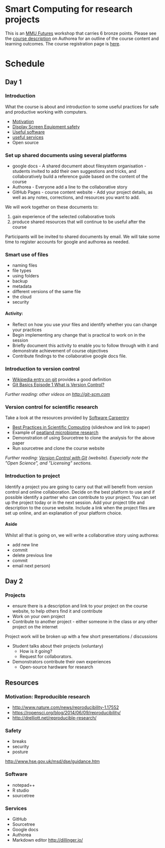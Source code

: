 # Smart Computing for research projects
This is an [MMU Futures](http://www.mmu.ac.uk/students/futures/award.php) workshop that carries 6 bronze points. Please see the [course description](https://www.authorea.com/users/35598/articles/41107/_show_article) on Authorea for an outline of the course content and learning outcomes. The course registration page is [here](http://www.mmu.ac.uk/students/futures/event-detail.php?id=706).

# Schedule

## Day 1

### Introduction
What the course is about and introduction to some useful practices for safe and productive working with computers.

* [Motivation](#motivation)
* [Display Screen Equipment safety](#safety)
* [Useful software](#software)  
* [useful services](#services) 
* Open source

### Set up shared documents using several platforms

* google docs - A shared document about filesystem organisation - students invited to add their own suggestions and tricks, and collaboratively build a reference guide based on the content of the course
* Authorea - Everyone add a line to the collaborative story
* GitHub Pages - course content website - Add your project details, as well as any notes, corrections, and resources you want to add. 

We will work together on these documents to:

1. gain experience of the selected collaborative tools
2. produce shared resources that will continue to be useful after the course

Participants will be invited to shared documents by email. We will take some time to register accounts for google and authorea as needed.

### Smart use of files
* naming files
* file types
* using folders
* backup
* metadata
* different versions of the same file
* the cloud
* security

#### Activity:

* Reflect on how you use your files and identify whether you can change your practices
* Begin implementing any change that is practical to work on in the session
* Briefly document this activity to enable you to follow through with it and demonstrate achievement of course objectives
* Contribute findings to the collaborative google docs file.

### Introduction to version control

* [Wikipedia entry on git](http://en.wikipedia.org/wiki/Git_%28software%29) provides a good definition
* [Git Basics Episode 1 What is Version Control?](http://git-scm.com/video/what-is-version-control)

*Further reading: other videos on http://git-scm.com*

### Version control for scientific research

Take a look at the resources provided by [Software Carpentry](http://software-carpentry.org/lessons.html)

* [Best Practices in Scientific Computing](http://swcarpentry.github.io/slideshows/best-practices/index.html) (slideshow and link to paper)
* Example of [peatland microbiome research](https://github.com/davidelliott/peat-microbiome)
* Demonstration of using Sourcetree to clone the analysis for the above paper
* Run sourcetree and clone the course website

*Further reading: [Version Control with Git](http://swcarpentry.github.io/git-novice) (website). Especially note the "Open Science", and "Licensing" sections.*

### Introduction to project
Identify a project you are going to carry out that will benefit from version control and online collaboration. Decide on the best platform to use and if possible identify a partner who can contribute to your project. You can set up the project today or in the next session. Add your project title and description to the course website. Include a link when the project files are set up online, and an explanation of your platform choice.

#### Aside
Whilst all that is going on, we will write a collaborative story using authorea:

* add new line
* commit
* delete previous line
* commit
* email next person)

## Day 2

### Projects
* ensure there is a description and link to your project on the course website, to help others find it and contribute
* Work on your own project
* Contribute to another project - either someone in the class or any other project on the internet

Project work will be broken up with a few short presentations / discussions

* Student talks about their projects (voluntary)
    * How is it going? 
    * Request for collaborators.
* Demonstrators contribute their own experiences
    * Open-source hardware for research


## Resources

### Motivation: Reproducible research <a name="motivation"></a>
* http://www.nature.com/news/reproducibility-1.17552
* https://ropensci.org/blog/2014/06/09/reproducibility/
* http://drelliott.net/reproducible-research/

### Safety
* breaks
* security
* posture

http://www.hse.gov.uk/msd/dse/guidance.htm


### Software

* notepad++
* R studio
* sourcetree

### Services

* GitHub
* Sourcetree
* Google docs
* Authorea
* Markdown editor http://dillinger.io/
